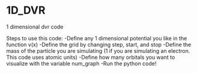 # 1D_DVR
1 dimensional dvr code

Steps to use this code:
	-Define any 1 dimensional potential you like in the function v(x)
	-Define the grid by changing step, start, and stop
	-Define the mass of the particle you are simulating (1 if you are simulating an electron. This code uses atomic units)
	-Define how many orbitals you want to visualize with the variable num_graph
	-Run the python code!

